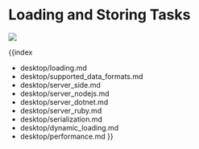 Loading and Storing Tasks
==============================
<img src="desktop/gantt_basic.png"/>

{{index
- desktop/loading.md
- desktop/supported_data_formats.md
- desktop/server_side.md
- desktop/server_nodejs.md
- desktop/server_dotnet.md
- desktop/server_ruby.md
- desktop/serialization.md
- desktop/dynamic_loading.md
- desktop/performance.md
}}